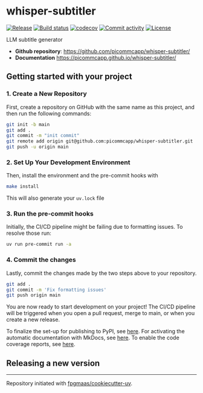 # whisper-subtitler

[![Release](https://img.shields.io/github/v/release/picommcapp/whisper-subtitler)](https://img.shields.io/github/v/release/picommcapp/whisper-subtitler)
[![Build status](https://img.shields.io/github/actions/workflow/status/picommcapp/whisper-subtitler/main.yml?branch=main)](https://github.com/picommcapp/whisper-subtitler/actions/workflows/main.yml?query=branch%3Amain)
[![codecov](https://codecov.io/gh/picommcapp/whisper-subtitler/branch/main/graph/badge.svg)](https://codecov.io/gh/picommcapp/whisper-subtitler)
[![Commit activity](https://img.shields.io/github/commit-activity/m/picommcapp/whisper-subtitler)](https://img.shields.io/github/commit-activity/m/picommcapp/whisper-subtitler)
[![License](https://img.shields.io/github/license/picommcapp/whisper-subtitler)](https://img.shields.io/github/license/picommcapp/whisper-subtitler)

LLM subtitle generator

- **Github repository**: <https://github.com/picommcapp/whisper-subtitler/>
- **Documentation** <https://picommcapp.github.io/whisper-subtitler/>

## Getting started with your project

### 1. Create a New Repository

First, create a repository on GitHub with the same name as this project, and then run the following commands:

```bash
git init -b main
git add .
git commit -m "init commit"
git remote add origin git@github.com:picommcapp/whisper-subtitler.git
git push -u origin main
```

### 2. Set Up Your Development Environment

Then, install the environment and the pre-commit hooks with

```bash
make install
```

This will also generate your `uv.lock` file

### 3. Run the pre-commit hooks

Initially, the CI/CD pipeline might be failing due to formatting issues. To resolve those run:

```bash
uv run pre-commit run -a
```

### 4. Commit the changes

Lastly, commit the changes made by the two steps above to your repository.

```bash
git add .
git commit -m 'Fix formatting issues'
git push origin main
```

You are now ready to start development on your project!
The CI/CD pipeline will be triggered when you open a pull request, merge to main, or when you create a new release.

To finalize the set-up for publishing to PyPI, see [here](https://fpgmaas.github.io/cookiecutter-uv/features/publishing/#set-up-for-pypi).
For activating the automatic documentation with MkDocs, see [here](https://fpgmaas.github.io/cookiecutter-uv/features/mkdocs/#enabling-the-documentation-on-github).
To enable the code coverage reports, see [here](https://fpgmaas.github.io/cookiecutter-uv/features/codecov/).

## Releasing a new version



---

Repository initiated with [fpgmaas/cookiecutter-uv](https://github.com/fpgmaas/cookiecutter-uv).
